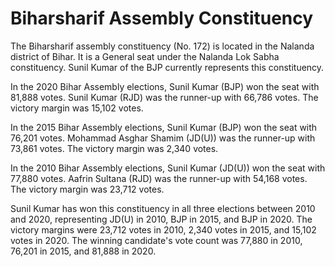 # Biharsharif Assembly Constituency

The Biharsharif assembly constituency (No. 172) is located in the Nalanda district of Bihar. It is a General seat under the Nalanda Lok Sabha constituency. Sunil Kumar of the BJP currently represents this constituency.

In the 2020 Bihar Assembly elections, Sunil Kumar (BJP) won the seat with 81,888 votes. Sunil Kumar (RJD) was the runner-up with 66,786 votes. The victory margin was 15,102 votes.

In the 2015 Bihar Assembly elections, Sunil Kumar (BJP) won the seat with 76,201 votes. Mohammad Asghar Shamim (JD(U)) was the runner-up with 73,861 votes. The victory margin was 2,340 votes.

In the 2010 Bihar Assembly elections, Sunil Kumar (JD(U)) won the seat with 77,880 votes. Aafrin Sultana (RJD) was the runner-up with 54,168 votes. The victory margin was 23,712 votes.

Sunil Kumar has won this constituency in all three elections between 2010 and 2020, representing JD(U) in 2010, BJP in 2015, and BJP in 2020. The victory margins were 23,712 votes in 2010, 2,340 votes in 2015, and 15,102 votes in 2020. The winning candidate's vote count was 77,880 in 2010, 76,201 in 2015, and 81,888 in 2020.
